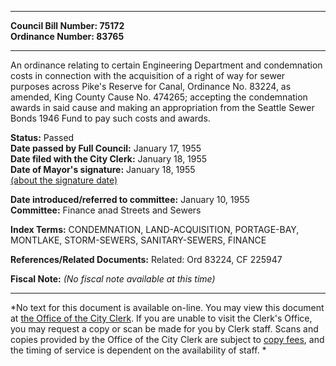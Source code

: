 * * * * *  
  
**Council Bill Number: [](#h0)[](#h2)75172**   
**Ordinance Number: 83765**  
  
* * * * *  
  
An ordinance relating to certain Engineering Department and condemnation costs in connection with the acquisition of a right of way for sewer purposes across Pike's Reserve for Canal, Ordinance No. 83224, as amended, King County Cause No. 474265; accepting the condemnation awards in said cause and making an appropriation from the Seattle Sewer Bonds 1946 Fund to pay such costs and awards.  
  
**Status:** Passed   
**Date passed by Full Council:** January 17, 1955   
**Date filed with the City Clerk:** January 18, 1955   
**Date of Mayor's signature:** January 18, 1955   
[(about the signature date)](/~public/approvaldate.htm)   
  
  
**Date introduced/referred to committee:** January 10, 1955   
**Committee:** Finance anad Streets and Sewers   
  
**Index Terms:** CONDEMNATION, LAND-ACQUISITION, PORTAGE-BAY, MONTLAKE, STORM-SEWERS, SANITARY-SEWERS, FINANCE  
  
**References/Related Documents:** Related: Ord 83224, CF 225947  
  
**Fiscal Note:** *(No fiscal note available at this time)*  
  
* * * * *  
  
*No text for this document is available on-line. You may view this document at [the Office of the City Clerk](http://www.seattle.gov/leg/clerk/contactUs.htm). If you are unable to visit the Clerk's Office, you may request a copy or scan be made for you by Clerk staff. Scans and copies provided by the Office of the City Clerk are subject to [copy fees](http://clerk.seattle.gov/~public/clerkfees.htm), and the timing of service is dependent on the availability of staff. *  
  
  
